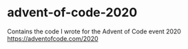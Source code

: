 # advent-of-code-2020

Contains the code I wrote for the Advent of Code event 2020
https://adventofcode.com/2020
